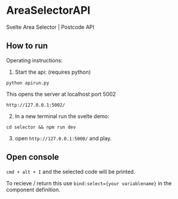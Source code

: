 # AreaSelectorAPI
Svelte Area Selector | Postcode API 



## How to run

Operating instructions:

1. Start the api: (requires python)

`python apirun.py`

This opens the server at localhost port 5002

`http://127.0.0.1:5002/`

2. In a new terminal run the svelte demo:

`cd selector && npm run dev`

3. open `http://127.0.0.1:5000/` and play. 




##  Open console
`cmd + alt + I` and the selected code will be printed. 


To recieve / return this use `bind:select={your variablename}`
in the component definition.   